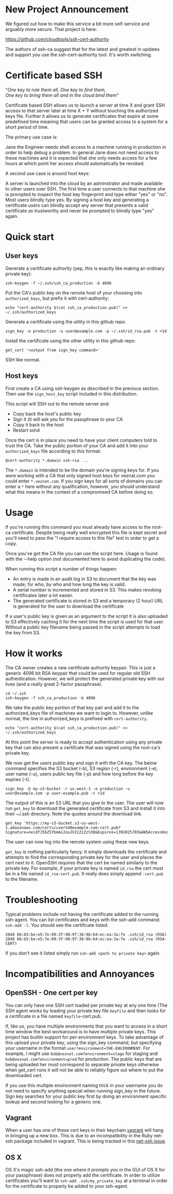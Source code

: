 New Project Announcement
========================

We figured out how to make this service a bit more self-service and arguably more secure. That project is here:

https://github.com/cloudtools/ssh-cert-authority

The authors of ssh-ca suggest that for the latest and greatest in updates and support you use the ssh-cert-authority tool. It's worth switching.

Certificate based SSH
=====================

"*One key to rule them all, One key to find them,  
One key to bring them all and in the cloud bind them*"

Certificate based SSH allows us to launch a server at time X and grant
SSH access to that server later at time X + Y without touching the
authorized keys file. Further it allows us to generate certificates that
expire at some predefined time meaning that users can be granted access
to a system for a short period of time.

The primary use case is:

  Jane the Engineer needs shell access to a machine running in
  production in order to help debug a problem. In general Jane does not
  need access to these machines and it is expected that she only needs
  access for a few hours at which point her access should automatically
  be revoked.

A second use case is around host keys:

  A server is launched into the cloud by an adminstrator and made
  available to other users over SSH. The first time a user connects to
  that machine she is prompted to inspect the host key fingerprint and
  type either "yes" or "no". Most users blindly type yes. By signing a
  host key and generating a certificate users can blindly accept any
  server that presents a valid certificate as trustworthy and never be
  prompted to blindly type "yes" again.

Quick start
===========

User keys
---------

Generate a certificate authority (yep, this is exactly like making an ordinary private key):

`ssh-keygen -f ~/.ssh/ssh_ca_production -b 4096`

Put the CA's public key on the remote host of your choosing into
`authorized_keys`, but prefix it with cert-authority:

`echo "cert-authority $(cat ssh_ca_production.pub)" >> ~/.ssh/authorized_keys`

Generate a certificate using the utility in this github repo:

`sign_key -e production -u user@example.com -p ~/.ssh/id_rsa.pub -t +1d`

Install the certificate using the other utility in this github repo:

`get_cert '<output from sign_key command>'`

SSH like normal.

Host keys
---------

First create a CA using ssh-keygen as described in the previous section.
Then use the `sign_host_key` script included in this distribution.

This script will SSH out to the remote server and:

  - Copy back the host's public key
  - Sign it (it will ask you for the passphrase to your CA
  - Copy it back to the host
  - Restart sshd

Once the cert is in place you need to have your client computers told to
trust the CA. Take the public portion of your CA and add it into your
`authorized_keys` file according to this format:

  `@cert-authority *.domain ssh-rsa ...`

The `*.domain` is intended to be the domain you're signing keys for. If
you were working with a CA that only signed host keys for veznat.com you
could enter `*.veznat.com`. If you sign keys for all sorts of domains
you can enter a `*` here without any qualification, however, you should
understand what this means in the context of a compromised CA before
doing so.

Usage
=====

If you're running this command you must already have access to the
root-ca certificate. Despite being really well encrypted this file is
kept secret and you'll need to pass the "I require access to this file"
test in order to get a copy.

Once you've got the CA file you can use the script here. Usage is found
with the --help option (not documented here to avoid duplicating the
code).

When running this script a number of things happen:

- An entry is made in an audit log in S3 to document that the key was
  made, for who, by who and how long the key is valid.
- A serial number is incremented and stored in S3. This makes revoking
  certificates later a lot easier.
- The generated certificate is stored in S3 and a temporary (2 hour) URL
  is generated for the user to download the certificate

If a user's public key is given as an argument to the script it is also
uploaded to S3 effectively caching it for the next time the script is
used for that user. Without a public key filename being passed in the
script attempts to load the key from S3.

How it works
============

The CA owner creates a new certificate authority keypair. This is just a
generic 4096 bit RSA keypair that could be used for regular old SSH
authentication.  However, we will protect the generated private key with our
lives (and a really great 2-factor passphrase).

```
cd ~/.ssh
ssh-keygen -f ssh_ca_production -b 4096
```

We take the public key portion of that key pair and add it to the
authorized_keys file of machines we want to login to. However, unlike
normal, the line in authorized_keys is prefixed with `cert-authority`.

```
echo "cert-authority $(cat ssh_ca_production.pub)" >> ~/.ssh/authorized_keys
```

At this point the server is ready to accept authentication using any
private key that can also present a certifcate that was signed using the
root-ca's private key.

We now get the users public key and sign it with the CA key. The below command
specifies the S3 bucket (-b), S3 region (-r), environment (-e), user name (-u),
users public key file (-p) and how long before the key expires (-t).

```
sign_key -b my-s3-bucket -r us-west-1 -e production -u user@example.com -p user-example.pub -t +1d
```

The output of this is an S3 URL that you give to the user. The user will now
run `get_key` to download the generated certificate from S3 and install it
into their ~/.ssh directory. Note the quotes around the download link.

```
get_key 'https://my-s3-bucket.s3-us-west-1.amazonaws.com/certs/user%40example.com-cert.pub?Signature=neidfJ5bZ5YbmAi2ouJVZzZzZz%3D&Expires=1391025703&AWSAccessKeyId=AKIAJ7HFYKZIVF3ZZZZ'
```

The user can now log into the remote system using these new keys.

`get_key` is nothing particularly fancy. It simply downloads the
certificate and attempts to find the corresponding private key for the
user and places the cert next to it. OpenSSH requires that the cert be
named similarly to the private key. For example, if your private key is
named `id_rsa` the cert must be in a file named `id_rsa-cert.pub`. It
really does simply append `-cert.pub` to the filename.

Troubleshooting
===============

Typical problems include not having the certificate added to the running
ssh-agent. You can list certificates and keys with the ssh-add command:
`ssh-add -l`. You should see the certificate listed:

```
2048 66:b5:be:e5:7e:09:3f:98:97:36:9b:64:ec:ea:3a:fe .ssh/id_rsa (RSA)
2048 66:b5:be:e5:7e:09:3f:98:97:36:9b:64:ec:ea:3a:fe .ssh/id_rsa (RSA-CERT)
```
If you don't see it listed simply run `ssh-add <path to private key>` again.

Incompatibilities and Annoyances
================================

OpenSSH - One cert per key
--------------------------
You can only have one SSH cert loaded per private key at any one time
(The SSH agent works by loading your private key file `keyfile` and then
looks for a certificate in a file named `keyfile`-cert.pub.

If, like us, you have multiple environments that you want to access in a
short time window the best workaround is to have multiple private keys.
This project has builtin support for per-environment keys. To take
advantage of this upload your private key, using the sign_key command,
but specifying your username in the format
`user?environment=THE-ENVIRONMENT`. For example, I might use
`bob@veznat.com?environment=stage` for staging and
`bob@veznat.com?environment=prod` for production. The public keys that
are being uploaded her must correspond to separate private keys
otherwise when get_cert runs it will not be able to reliably figure out
where to put the downloaded cert.

If you use this multiple environment naming trick in your username you
do not need to specify anything special when running sign_key in the
future. Sign key searches for your public key first by doing an
environment specific lookup and second looking for a generic one.

Vagrant
-------
When a user has one of these cert keys in their keychain
[vagrant](http://www.vagrantup.com/) will hang in bringing up a new box.
This is due to an incompatibility in the Ruby net-ssh package included in
vagrant. This is being tracked in this
[net-ssh issue](https://github.com/net-ssh/net-ssh/pull/142).

OS X
----
OS X's magic ssh-add (the one where it prompts you in the GUI of OS X
for your passphrase) does not properly add the certificate. In order to
utilize certificates you'll want to `ssh-add .ssh/my_private_key` at a
terminal in order for the certificate to properly be added to your
ssh-agent.


